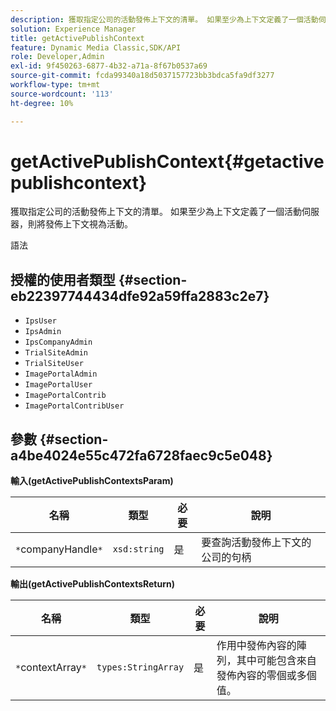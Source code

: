```yaml
---
description: 獲取指定公司的活動發佈上下文的清單。 如果至少為上下文定義了一個活動伺服器，則將發佈上下文視為活動。
solution: Experience Manager
title: getActivePublishContext
feature: Dynamic Media Classic,SDK/API
role: Developer,Admin
exl-id: 9f450263-6877-4b32-a71a-8f67b0537a69
source-git-commit: fcda99340a18d5037157723bb3bdca5fa9df3277
workflow-type: tm+mt
source-wordcount: '113'
ht-degree: 10%

---
```


# getActivePublishContext{#getactivepublishcontext}

獲取指定公司的活動發佈上下文的清單。 如果至少為上下文定義了一個活動伺服器，則將發佈上下文視為活動。

語法

## 授權的使用者類型 {#section-eb22397744434dfe92a59ffa2883c2e7}

* `IpsUser`
* `IpsAdmin`
* `IpsCompanyAdmin`
* `TrialSiteAdmin`
* `TrialSiteUser`
* `ImagePortalAdmin`
* `ImagePortalUser`
* `ImagePortalContrib`
* `ImagePortalContribUser`

## 參數 {#section-a4be4024e55c472fa6728faec9c5e048}

**輸入(getActivePublishContextsParam)**

| 名稱 | 類型 | 必要 | 說明 |
|---|---|---|---|
| `*`companyHandle`*` | `xsd:string` | 是 | 要查詢活動發佈上下文的公司的句柄 |

**輸出(getActivePublishContextsReturn)**

| 名稱 | 類型 | 必要 | 說明 |
|---|---|---|---|
| `*`contextArray`*` | `types:StringArray` | 是 | 作用中發佈內容的陣列，其中可能包含來自發佈內容的零個或多個值。 |
